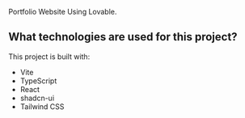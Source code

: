 Portfolio Website Using Lovable.

## What technologies are used for this project?

This project is built with:

- Vite
- TypeScript
- React
- shadcn-ui
- Tailwind CSS


